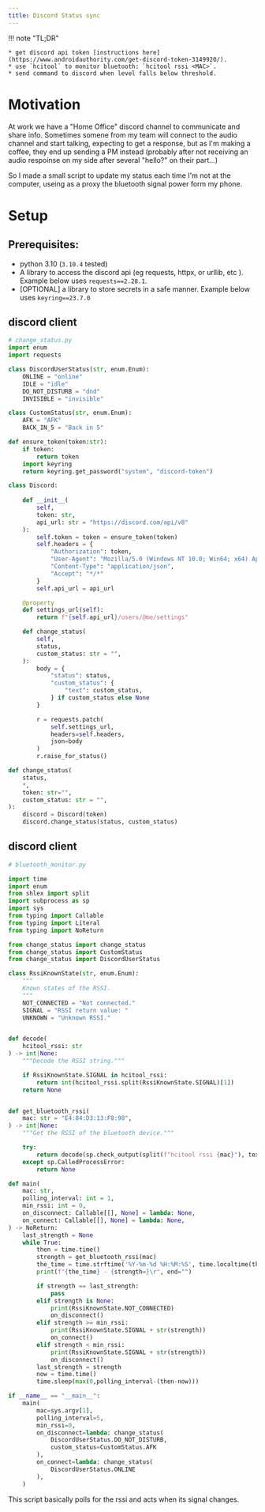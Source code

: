 ```yaml
---
title: Discord Status sync
---
```


!!! note "TL;DR"

    * get discord api token [instructions here](https://www.androidauthority.com/get-discord-token-3149920/).
    * use `hcitool` to monitor bluetooth: `hcitool rssi <MAC>`.
    * send command to discord when level falls below threshold.


# Motivation

At work we have a "Home Office" discord channel to communicate and share info.
Sometimes somene from my team will connect to the audio channel and start
talking, expecting to get a response, but as I'm making a coffee, they end up
sending a PM instead (probably after not receiving an audio respoinse on my
side after several "hello?" on their part...)

So I made a small script to update my status each time I'm not at the computer,
useing as a proxy the bluetooth signal power form my phone.

# Setup

## Prerequisites:

* python 3.10 (`3.10.4` tested)
* A library to access the discord api (eg requests, httpx, or urllib, etc ).
  Example below uses `requests==2.28.1`.
* [OPTIONAL] a library to store secrets in a safe manner.
  Example below uses `keyring==23.7.0`

## discord client

```py
# change_status.py
import enum
import requests

class DiscordUserStatus(str, enum.Enum):
    ONLINE = "online"
    IDLE = "idle"
    DO_NOT_DISTURB = "dnd"
    INVISIBLE = "invisible"

class CustomStatus(str, enum.Enum):
    AFK = "AFK"
    BACK_IN_5 = "Back in 5"

def ensure_token(token:str):
    if token:
        return token
    import keyring
    return keyring.get_password("system", "discord-token")

class Discord:
    
    def __init__(
        self,
        token: str,
        api_url: str = "https://discord.com/api/v8"
    ):
        self.token = token = ensure_token(token)
        self.headers = {
            "Authorization": token,
            "User-Agent": "Mozilla/5.0 (Windows NT 10.0; Win64; x64) AppleWebKit/537.36 (KHTML, like Gecko) Chrome/81.0.4044.129 Safari/537.36",
            "Content-Type": "application/json",
            "Accept": "*/*"
        }
        self.api_url = api_url

    @property
    def settings_url(self):
        return f"{self.api_url}/users/@me/settings"

    def change_status(
        self,
        status,
        custom_status: str = "",
    ):
        body = {
            "status": status,
            "custom_status": {
                "text": custom_status,
            } if custom_status else None
        }

        r = requests.patch(
            self.settings_url,
            headers=self.headers,
            json=body
        )
        r.raise_for_status()

def change_status(
    status,
    *,
    token: str="",
    custom_status: str = "",
):
    discord = Discord(token)
    discord.change_status(status, custom_status)

```


## discord client

```python
# bluetooth_monitor.py

import time
import enum
from shlex import split
import subprocess as sp
import sys
from typing import Callable
from typing import Literal
from typing import NoReturn

from change_status import change_status
from change_status import CustomStatus
from change_status import DiscordUserStatus

class RssiKnownState(str, enum.Enum):
    """
    Known states of the RSSI.
    """
    NOT_CONNECTED = "Not connected."
    SIGNAL = "RSSI return value: "
    UNKNOWN = "Unknown RSSI."


def decode(
    hcitool_rssi: str
) -> int|None:
    """Decode the RSSI string."""

    if RssiKnownState.SIGNAL in hcitool_rssi:
        return int(hcitool_rssi.split(RssiKnownState.SIGNAL)[1])
    return None


def get_bluetooth_rssi(
    mac: str = "E4:84:D3:13:F8:98",
) -> int|None:
    """Get the RSSI of the bluetooth device."""

    try:
        return decode(sp.check_output(split(f"hcitool rssi {mac}"), text=True))
    except sp.CalledProcessError:
        return None

def main(
    mac: str,
    polling_interval: int = 1,
    min_rssi: int = 0,
    on_disconnect: Callable[[], None] = lambda: None,
    on_connect: Callable[[], None] = lambda: None,
) -> NoReturn:
    last_strength = None
    while True:
        then = time.time()
        strength = get_bluetooth_rssi(mac)
        the_time = time.strftime('%Y-%m-%d %H:%M:%S', time.localtime(then))
        print(f"{the_time} - {strength=}\r", end="")

        if strength == last_strength:
            pass
        elif strength is None:
            print(RssiKnownState.NOT_CONNECTED)
            on_disconnect()
        elif strength >= min_rssi:
            print(RssiKnownState.SIGNAL + str(strength))
            on_connect()
        elif strength < min_rssi:
            print(RssiKnownState.SIGNAL + str(strength))
            on_disconnect()
        last_strength = strength
        now = time.time()
        time.sleep(max(0,polling_interval-(then-now)))

if __name__ == "__main__":
    main(
        mac=sys.argv[1],
        polling_interval=5,
        min_rssi=0,
        on_disconnect=lambda: change_status(
            DiscordUserStatus.DO_NOT_DISTURB,
            custom_status=CustomStatus.AFK
        ),
        on_connect=lambda: change_status(
            DiscordUserStatus.ONLINE
        ),
    )

```


This script basically polls for the rssi and acts when its signal changes.
